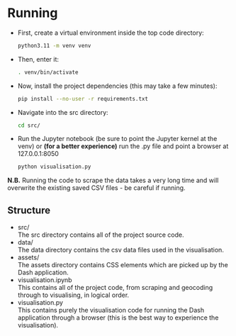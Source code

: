 # Running
- First, create a virtual environment inside the top code directory:
  ```Bash
  python3.11 -m venv venv
  ```
- Then, enter it:
  ```Bash
  . venv/bin/activate
  ```
- Now, install the project dependencies (this may take a few minutes):
  ```Bash
  pip install --no-user -r requirements.txt
  ```
- Navigate into the src directory:
  ```Bash
  cd src/
  ```
- Run the Jupyter notebook (be sure to point the Jupyter kernel at the venv) or **(for a better experience)** run the .py file and point a browser at 127.0.0.1:8050
  ```Bash
  python visualisation.py
  ```
**N.B.** Running the code to scrape the data takes a very long time and will overwrite the existing saved CSV files - be careful if running.

## Structure
- src/ \
  The src directory contains all of the project source code.
- data/ \
  The data directory contains the csv data files used in the visualisation.
- assets/ \
  The assets directory contains CSS elements which are picked up by the Dash application.
- visualisation.ipynb \
  This contains all of the project code, from scraping and geocoding through to visualising, in logical order.
- visualisation.py \
  This contains purely the visualisation code for running the Dash application through a browser (this is the best way to experience the visualisation).
